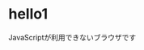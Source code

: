 # hello1

<!DOCTYPE html>
<html lang="ja">
<head>
<meta charset="utf-8">
<title>課題1</title>
</head>
<body>
<script type="text/javascript">
console.log("たちつてと\nなにぬねの");
console.log("あ\"いうえ\"お");
console.log("か\'きくけ\'こ\nさ\￥\'しすせ\￥\"そ”);
</script>
<noscript>JavaScriptが利用できないブラウザです</noscript>
</body>
</html>